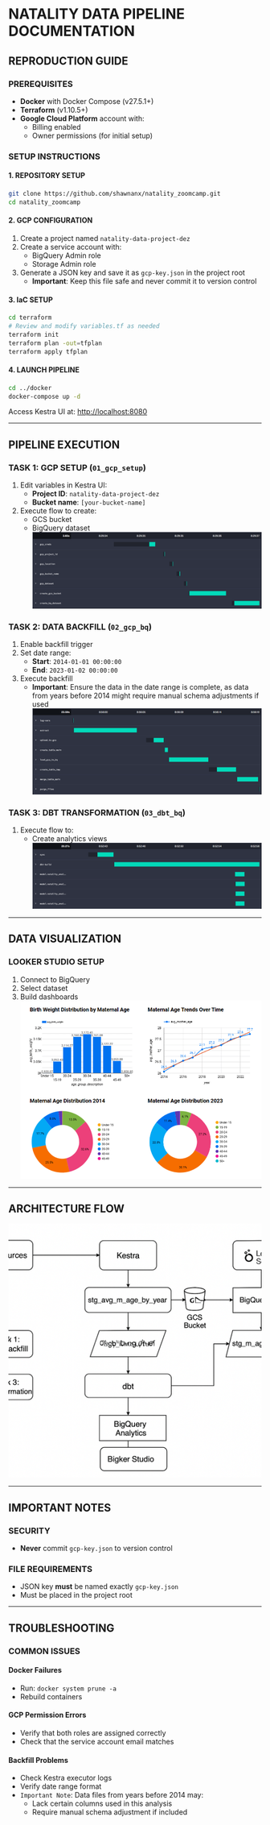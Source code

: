 # NATALITY DATA PIPELINE DOCUMENTATION

## REPRODUCTION GUIDE

### PREREQUISITES
- **Docker** with Docker Compose (v27.5.1+)
- **Terraform** (v1.10.5+)
- **Google Cloud Platform** account with:
  - Billing enabled
  - Owner permissions (for initial setup)

### SETUP INSTRUCTIONS

#### 1. REPOSITORY SETUP
```sh
git clone https://github.com/shawnanx/natality_zoomcamp.git
cd natality_zoomcamp
```

#### 2. GCP CONFIGURATION
1. Create a project named `natality-data-project-dez`
2. Create a service account with:
   - BigQuery Admin role
   - Storage Admin role
3. Generate a JSON key and save it as `gcp-key.json` in the project root
   - **Important**: Keep this file safe and never commit it to version control

#### 3. IaC SETUP
```sh
cd terraform
# Review and modify variables.tf as needed
terraform init
terraform plan -out=tfplan
terraform apply tfplan
```

#### 4. LAUNCH PIPELINE
```sh
cd ../docker
docker-compose up -d
```
Access Kestra UI at: [http://localhost:8080](http://localhost:8080)

---

## PIPELINE EXECUTION

### TASK 1: GCP SETUP (`01_gcp_setup`)
1. Edit variables in Kestra UI:
   - **Project ID**: `natality-data-project-dez`
   - **Bucket name**: `[your-bucket-name]`
2. Execute flow to create:
   - GCS bucket
   - BigQuery dataset
![Task 1 Execution Preview](./task_execution_1.png) 
### TASK 2: DATA BACKFILL (`02_gcp_bq`)
1. Enable backfill trigger
2. Set date range:
   - **Start**: `2014-01-01 00:00:00`
   - **End**: `2023-01-02 00:00:00`
3. Execute backfill
   - **Important**: Ensure the data in the date range is complete, as data from years before 2014 might require manual schema adjustments if used
![Task 2 Execution Preview](./task_execution_2.png) 
### TASK 3: DBT TRANSFORMATION (`03_dbt_bq`)
1. Execute flow to:
   - Create analytics views
![Task 3 Execution Preview](./task_execution_3.png) 
---

## DATA VISUALIZATION

### LOOKER STUDIO SETUP
1. Connect to BigQuery
2. Select dataset
3. Build dashboards
![Dashboard Preview](./dashboard.png) 


---

## ARCHITECTURE FLOW
![Architecture Preview](./architecture.png) 

---

## IMPORTANT NOTES

### SECURITY
- **Never** commit `gcp-key.json` to version control

### FILE REQUIREMENTS
- JSON key **must** be named exactly `gcp-key.json`
- Must be placed in the project root

---

## TROUBLESHOOTING

### COMMON ISSUES

#### Docker Failures
- Run: `docker system prune -a`
- Rebuild containers
   
#### GCP Permission Errors
- Verify that both roles are assigned correctly
- Check that the service account email matches

#### Backfill Problems
- Check Kestra executor logs
- Verify date range format
- `Important Note`: Data files from years before 2014 may:
   - Lack certain columns used in this analysis
   - Require manual schema adjustment if included


